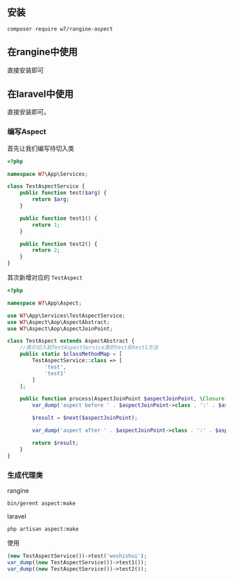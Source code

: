 ## 安装

```
composer require w7/rangine-aspect
```

## 在rangine中使用

直接安装即可

## 在laravel中使用

直接安装即可。



### 编写Aspect

首先让我们编写待切入类

```php
<?php

namespace W7\App\Services;

class TestAspectService {
	public function test($arg) {
		return $arg;
	}

	public function test1() {
		return 1;
	}

	public function test2() {
		return 2;
	}
}
```

其次新增对应的 `TestAspect`

```php
<?php

namespace W7\App\Aspect;

use W7\App\Services\TestAspectService;
use W7\Aspect\Aop\AspectAbstract;
use W7\Aspect\Aop\AspectJoinPoint;

class TestAspect extends AspectAbstract {
    //表示切入到TestAspectService类的test和test1方法
	public static $classMethodMap = [
		TestAspectService::class => [
			'test',
			'test1'
		]
	];

	public function process(AspectJoinPoint $aspectJoinPoint, \Closure $next) {
		var_dump('aspect before ' . $aspectJoinPoint->class . ':' . $aspectJoinPoint->method);

		$result = $next($aspectJoinPoint);

		var_dump('aspect after ' . $aspectJoinPoint->class . ':' . $aspectJoinPoint->method);

		return $result;
	}
}
```

### 生成代理类
rangine
```
bin/gerent aspect:make
```
laravel
```
php artisan aspect:make
```

使用
```php
(new TestAspectService())->test('woshishui');
var_dump((new TestAspectService())->test1());
var_dump((new TestAspectService())->test2());
```

